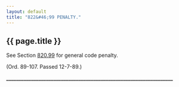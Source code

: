 ```yaml
---
layout: default 
title: "822&#46;99 PENALTY."
---
```


{{ page.title }}
----------------

See Section [820.99](39b74b22.html) for general code penalty.

(Ord. 89-107. Passed 12-7-89.)

**\_\_\_\_\_\_\_\_\_\_\_\_\_\_\_\_\_\_\_\_\_\_\_\_\_\_\_\_\_\_\_\_\_\_\_\_\_\_\_\_\_\_\_\_\_\_\_\_\_\_\_\_\_\_\_\_\_\_\_\_\_\_\_\_\_\_\_**
